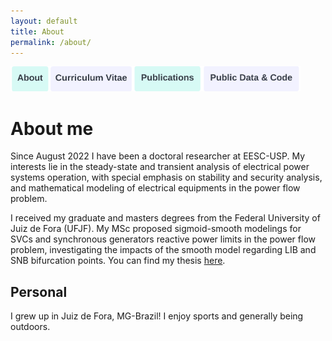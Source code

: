 ```yaml
---
layout: default
title: About
permalink: /about/
---
```

<a href="https://joaoppeters.github.io/about/"><img src="/images/about_button.png" alt="drawing" height="40"/></a><a href="https://joaoppeters.github.io/cv/"><img src="/images/cv_button.png" alt="drawing" height="40"/></a><a href="https://joaoppeters.github.io/pubs/"><img src="/images/pub_button.png" alt="drawing" height="40"/></a><a href="https://joaoppeters.github.io/code/"><img src="/images/code_button.png" alt="drawing" height="40"/></a>


<!--  -->
# About me
Since August 2022 I have been a doctoral researcher at EESC-USP. My interests lie in the steady-state and transient analysis of electrical power systems operation, with special emphasis on stability and security analysis, and mathematical modeling of electrical equipments in the power flow problem.

I received my graduate and masters degrees from the Federal University of Juiz de Fora (UFJF). My MSc proposed sigmoid-smooth modelings for SVCs and synchronous generators reactive power limits in the power flow problem, investigating the impacts of the smooth model regarding LIB and SNB bifurcation points. You can find my thesis [here](https://repositorio.ufjf.br/jspui/handle/ufjf/15471).


<h2>Personal</h2>
I grew up in Juiz de Fora, MG-Brazil! I enjoy sports and generally being outdoors. 

<!-- <img src="/images/longs2021.jpg" alt="drawing" width="600"/> -->

<!-- The homestretch of Longs Peak. Descending the summit at 14,000 ft altitude (trying not to think about how far it was back to the car). -->

<!-- <img src="/images/teton2021.jpg" alt="drawing" width="600"/> -->
<!-- Grand Teton National Park in early May. It turns out that this is far too early in the year to visit, scrambled up the rocks because the trail was packed with several feet of snow.  -->

<!-- <img src="/images/shelf2022.jpg" alt="drawing" width="300"/> -->
<!-- Climbing in Shelf Road, one of Colorado's best winter climbing areas. Demonstrating my strongest climbing talent: resting. -->

